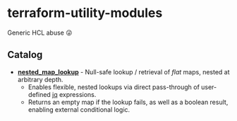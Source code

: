 terraform-utility-modules
=========================

Generic HCL abuse :stuck_out_tongue_winking_eye:

Catalog
-------
* [**nested_map_lookup**](nested_map_lookup) - Null-safe lookup / retrieval of _flat_ maps, nested at arbitrary depth.
  - Enables flexible, nested lookups via direct pass-through of user-defined [jq](https://stedolan.github.io/jq) expressions.
  - Returns an empty map if the lookup fails, as well as a boolean result, enabling external conditional logic.
